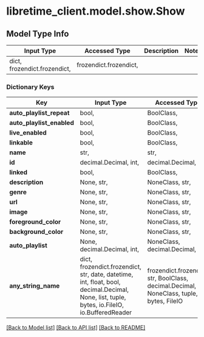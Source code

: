 # libretime_client.model.show.Show

## Model Type Info
Input Type | Accessed Type | Description | Notes
------------ | ------------- | ------------- | -------------
dict, frozendict.frozendict,  | frozendict.frozendict,  |  | 

### Dictionary Keys
Key | Input Type | Accessed Type | Description | Notes
------------ | ------------- | ------------- | ------------- | -------------
**auto_playlist_repeat** | bool,  | BoolClass,  |  | 
**auto_playlist_enabled** | bool,  | BoolClass,  |  | 
**live_enabled** | bool,  | BoolClass,  |  | 
**linkable** | bool,  | BoolClass,  |  | 
**name** | str,  | str,  |  | 
**id** | decimal.Decimal, int,  | decimal.Decimal,  |  | 
**linked** | bool,  | BoolClass,  |  | 
**description** | None, str,  | NoneClass, str,  |  | [optional] 
**genre** | None, str,  | NoneClass, str,  |  | [optional] 
**url** | None, str,  | NoneClass, str,  |  | [optional] 
**image** | None, str,  | NoneClass, str,  |  | [optional] 
**foreground_color** | None, str,  | NoneClass, str,  |  | [optional] 
**background_color** | None, str,  | NoneClass, str,  |  | [optional] 
**auto_playlist** | None, decimal.Decimal, int,  | NoneClass, decimal.Decimal,  |  | [optional] 
**any_string_name** | dict, frozendict.frozendict, str, date, datetime, int, float, bool, decimal.Decimal, None, list, tuple, bytes, io.FileIO, io.BufferedReader | frozendict.frozendict, str, BoolClass, decimal.Decimal, NoneClass, tuple, bytes, FileIO | any string name can be used but the value must be the correct type | [optional]

[[Back to Model list]](../../README.md#documentation-for-models) [[Back to API list]](../../README.md#documentation-for-api-endpoints) [[Back to README]](../../README.md)

